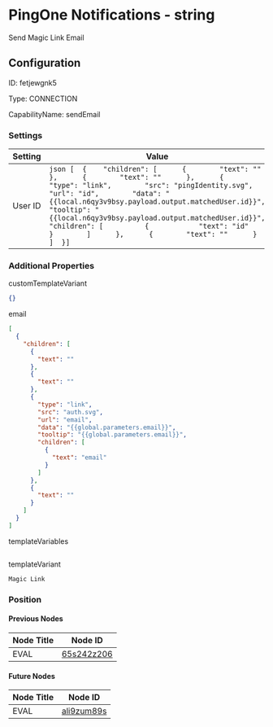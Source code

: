 # PingOne Notifications - string 
Send Magic Link Email
## Configuration
ID:  fetjewgnk5

Type: CONNECTION 

CapabilityName: sendEmail

### Settings
| Setting | Value  |
| :------------------------ | ---------------------------------------- |
| User ID |```json [  {    "children": [      {        "text": ""      },      {        "text": ""      },      {        "type": "link",        "src": "pingIdentity.svg",        "url": "id",        "data": "{{local.n6qy3v9bsy.payload.output.matchedUser.id}}",        "tooltip": "{{local.n6qy3v9bsy.payload.output.matchedUser.id}}",        "children": [          {            "text": "id"          }        ]      },      {        "text": ""      }    ]  }] ```| 






### Additional Properties
customTemplateVariant
```json 
{}
```


email
```json 
[
  {
    "children": [
      {
        "text": ""
      },
      {
        "text": ""
      },
      {
        "type": "link",
        "src": "auth.svg",
        "url": "email",
        "data": "{{global.parameters.email}}",
        "tooltip": "{{global.parameters.email}}",
        "children": [
          {
            "text": "email"
          }
        ]
      },
      {
        "text": ""
      }
    ]
  }
]
```


templateVariables
```
```


templateVariant
```string 
Magic Link
```





### Position

#### Previous Nodes
| Node Title | Node ID |
| :------------- | ------------ |
| EVAL | [65s242z206](./65s242z206.md) | 
 
 #### Future Nodes
| Node Title | Node ID |
| :------------- | ------------ |
| EVAL |[ali9zum89s](./ali9zum89s.md) | 